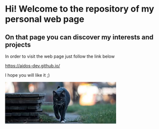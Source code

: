 # Hi! Welcome to the repository of my personal web page

## On that page you can discover my interests and projects

In order to visit the web page just follow the link below

https://aidos-dev.github.io/

I hope you will like it ;)

![black cat](/images/blackCat.jpeg)
